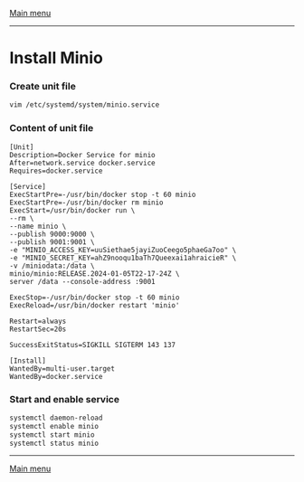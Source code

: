 
[Main menu](../README.md)

---

# Install Minio

### Create unit file
```bash
vim /etc/systemd/system/minio.service
```

### Content of unit file

```shell
[Unit]
Description=Docker Service for minio
After=network.service docker.service
Requires=docker.service

[Service]
ExecStartPre=-/usr/bin/docker stop -t 60 minio
ExecStartPre=-/usr/bin/docker rm minio
ExecStart=/usr/bin/docker run \
--rm \
--name minio \
--publish 9000:9000 \
--publish 9001:9001 \
-e "MINIO_ACCESS_KEY=uuSiethae5jayiZuoCeego5phaeGa7oo" \
-e "MINIO_SECRET_KEY=ahZ9nooqu1baTh7Queexai1ahraicieR" \
-v /miniodata:/data \
minio/minio:RELEASE.2024-01-05T22-17-24Z \
server /data --console-address :9001

ExecStop=-/usr/bin/docker stop -t 60 minio
ExecReload=/usr/bin/docker restart 'minio'

Restart=always
RestartSec=20s

SuccessExitStatus=SIGKILL SIGTERM 143 137

[Install]
WantedBy=multi-user.target
WantedBy=docker.service
```

### Start and enable service

```bash
systemctl daemon-reload
systemctl enable minio
systemctl start minio
systemctl status minio
```


---
[Main menu](../README.md)

